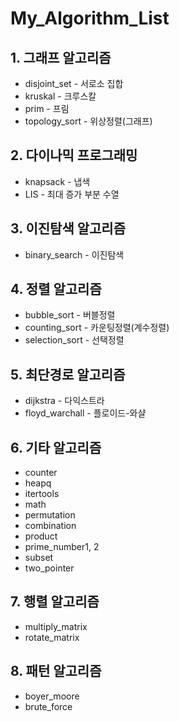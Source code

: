 # My_Algorithm_List

## 1. 그래프 알고리즘

- disjoint_set - 서로소 집합
- kruskal - 크루스칼
- prim - 프림
- topology_sort - 위상정렬(그래프)

## 2. 다이나믹 프로그래밍

- knapsack - 냅색
- LIS - 최대 증가 부분 수열

## 3. 이진탐색 알고리즘

- binary_search - 이진탐색

## 4. 정렬 알고리즘

- bubble_sort - 버블정렬
- counting_sort - 카운팅정렬(계수정렬)
- selection_sort - 선택정렬

## 5. 최단경로 알고리즘

- dijkstra - 다익스트라
- floyd_warchall - 플로이드-와샬

## 6. 기타 알고리즘

- counter
- heapq
- itertools
- math
- permutation
- combination
- product
- prime_number1, 2
- subset
- two_pointer

## 7. 행렬 알고리즘

- multiply_matrix
- rotate_matrix

## 8. 패턴 알고리즘

- boyer_moore
- brute_force